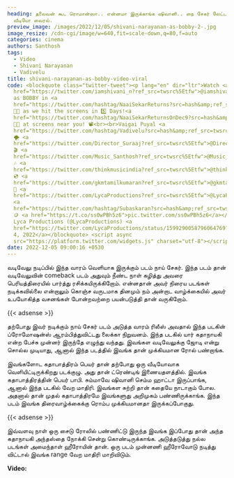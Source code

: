 ```yaml
---
heading: தலைவன் கூட ரொமான்ஸா.. என்னமா இருக்காங்க ஷிவானி.. நை சேகர் லேட்டஸ்ட்
  வீடியோ வைரல்.
preview_image: /images/2022/12/05/shivani-narayanan-as-bobby-2-.jpg
image_resize: /cdn-cgi/image/w=640,fit=scale-down,q=80,f=auto
categories: cinema
authors: Santhosh
tags:
  - Video
  - Shivani Narayanan
  - Vadivelu
title: shivani-narayanan-as-bobby-video-viral
code: <blockquote class="twitter-tweet"><p lang="en" dir="ltr">Watch <a
  href="https://twitter.com/iamshivani_n?ref_src=twsrc%5Etfw">@iamshivani_n</a>
  as BOBBY in <a
  href="https://twitter.com/hashtag/NaaiSekarReturns?src=hash&amp;ref_src=twsrc%5Etfw">#NaaiSekarReturns</a>
  🐶💯 as we hit the screens in 5️⃣ Days!<a
  href="https://twitter.com/hashtag/NaaiSekarReturnsOnDec9?src=hash&amp;ref_src=twsrc%5Etfw">#NaaiSekarReturnsOnDec9</a>
  🤩✨ at screens near you! 📽️<br><br>Vaigai Puyal <a
  href="https://twitter.com/hashtag/Vadivelu?src=hash&amp;ref_src=twsrc%5Etfw">#Vadivelu</a>
  🌪️ <a
  href="https://twitter.com/Director_Suraaj?ref_src=twsrc%5Etfw">@Director_Suraaj</a>
  🎬 <a
  href="https://twitter.com/Music_Santhosh?ref_src=twsrc%5Etfw">@Music_Santhosh</a>
  🎶 <a
  href="https://twitter.com/thinkmusicindia?ref_src=twsrc%5Etfw">@thinkmusicindia</a>
  💿 <a
  href="https://twitter.com/gkmtamilkumaran?ref_src=twsrc%5Etfw">@gkmtamilkumaran</a>
  🤝 <a
  href="https://twitter.com/LycaProductions?ref_src=twsrc%5Etfw">@LycaProductions</a>
  <a
  href="https://twitter.com/hashtag/Subaskaran?src=hash&amp;ref_src=twsrc%5Etfw">#Subaskaran</a>
  🪙 <a href="https://t.co/ss0wPBh5z6">pic.twitter.com/ss0wPBh5z6</a></p>&mdash;
  Lyca Productions (@LycaProductions) <a
  href="https://twitter.com/LycaProductions/status/1599290058796064769?ref_src=twsrc%5Etfw">December
  4, 2022</a></blockquote> <script async
  src="https://platform.twitter.com/widgets.js" charset="utf-8"></script>
date: 2022-12-05 09:00:16 +0530
---
```

வடிவேலு நடிப்பில் இந்த வாரம் வெளியாக இருக்கும் படம் நாய் சேகர். இந்த படம் தான் வடிவேலுவின் comeback படம் அதுவும் நீண்ட நாள் கழித்து அவரை பெரியத்திரையில் பார்த்து ரசிக்கயிருக்கிறோம். என்னதான் அவர் நிரைய படங்கள் நடிக்கவில்லை என்றாலும் கொஞ்ச வருடமாக தினமும் நம் அன்றாட வாழ்க்கையில் அவர் உபயோகித்த வசனங்கள் போன்றவற்றை பயன்படுத்தி தான் வருகிறோம்.

{{< adsense >}}

தற்போது இவர் நடிக்கும் நாய் சேகர் படம் அடுத்த வாரம் ரிலீஸ் அவதால் இந்த படகின் ப்ரோமோஷன்ஸ் ஆரம்பித்துவிட்டது லைக்கா நிறுவனம். இந்த படகில் யார் கதாநாயகி என்ற பேச்சு முன்னர் இருந்தே எழுந்து வந்தது. இவங்கள வடிவேலுக்கு ஜோடி என்று சொல்ல முடியாது, ஆனால் இந்த படத்தில் இவங்க தான் முக்கியமான ரோல் பண்றாங்க.

இவங்களோட கதாபாத்திரம் பெயர் தான் தற்போது ஒரு வீடியோவாக வெளியிட்டிருக்கிறது படக்குழு. அது தான் ட்ரெண்டிங் இணையதளத்தில். இவங்க கதாபாத்திரத்தின் பெயர் பாபி. சும்மாவே ஷிவானி செம்ம ஹாட்டா இருப்பாங்க, ஆனால் இந்த படகில் வேற மாதிரி. இவங்கள சுற்றி தான் கதையே நாடாகும் போல. அதனால் தான் முதல் கதாபாத்திரமே இவங்களுது அறிமுகம் பண்ணிருக்காங்க.  இந்த படம் இவங்க திரைவாழ்க்கைக்கு ரொம்ப முக்கியமானதா இருக்கப்போகுது.

{{< adsense >}}

இவ்வளவு நாள் ஒரு சைடு ரோலில் பண்ணிட்டு இருந்த இவங்க இப்போது தான் அந்த கதாநாயகி அந்தஸ்தை நோக்கி சென்று கொண்டிருக்காங்க. அடுத்தடுத்து நல்ல படங்கள் அமைந்தாள் ஹீரோயின் தான். ஒரு படம் முன்னணி ஹீரோவோடு நடித்து விட்டால் இவங்க range வேற மாதிரி மாறிவிடும்.

**V﻿ideo:**